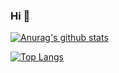 ### Hi 👋

<!--
**spizzkid/spizzkid** is a ✨ _special_ ✨ repository because its `README.md` (this file) appears on your GitHub profile.

Here are some ideas to get you started:

- 🔭 I’m currently working on ...
- 🌱 I’m currently learning ...
- 👯 I’m looking to collaborate on ...
- 🤔 I’m looking for help with ...
- 💬 Ask me about ...
- 📫 How to reach me: ...
- 😄 Pronouns: ...
- ⚡ Fun fact: ...
-->

[![Anurag's github stats](https://github-readme-stats.vercel.app/api?username=spizzkid)](https://github.com/anuraghazra/github-readme-stats)

[![Top Langs](https://github-readme-stats.vercel.app/api/top-langs/?username=spizzkid)](https://github.com/anuraghazra/github-readme-stats)
